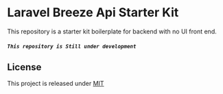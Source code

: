 # Laravel Breeze Api Starter Kit
This repository is a starter kit boilerplate for backend with no UI front end.

##### ```This repository is Still under development```

## License
This project is released under [MIT](LICENSE.md)
